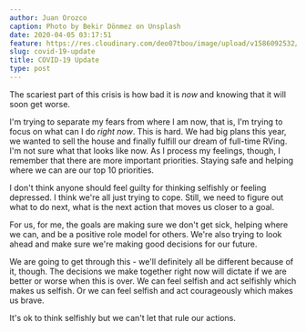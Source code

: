```yaml
---
author: Juan Orozco
caption: Photo by Bekir Dönmez on Unsplash
date: 2020-04-05 03:17:51
feature: https://res.cloudinary.com/deo07tbou/image/upload/v1586092532/juan-orozco-com/2020/04/bekir-donmez-eofm5R5f9Kw-unsplash_lwoubc.jpg
slug: covid-19-update
title: COVID-19 Update
type: post
---
```


The scariest part of this crisis is how bad it is _now_ and knowing that it will soon get worse.

I'm trying to separate my fears from where I am now, that is, I'm trying to focus on what can I do _right now_. This is hard. We had big plans this year, we wanted to sell the house and finally fulfill our dream of full-time RVing. I'm not sure what that looks like now. As I process my feelings, though, I remember that there are more important priorities. Staying safe and helping where we can are our top 10 priorities.

I don't think anyone should feel guilty for thinking selfishly or feeling depressed. I think we're all just trying to cope. Still, we need to figure out what to do next, what is the next action that moves us closer to a goal.

For us, for me, the goals are making sure we don't get sick, helping where we can, and be a positive role model for others. We're also trying to look ahead and make sure we're making good decisions for our future.

We are going to get through this - we'll definitely all be different because of it, though. The decisions we make together right now will dictate if we are better or worse when this is over. We can feel selfish and act selfishly which makes us selfish. Or we can feel selfish and act courageously which makes us brave.

It's ok to think selfishly but we can't let that rule our actions.